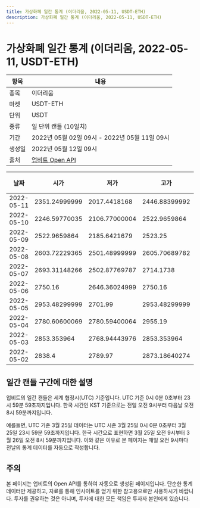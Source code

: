 ```yaml
---
title: 가상화폐 일간 통계 (이더리움, 2022-05-11, USDT-ETH)
description: 가상화폐 일간 통계 (이더리움, 2022-05-11, USDT-ETH)
---
```



가상화폐 일간 통계 (이더리움, 2022-05-11, USDT-ETH)
===

|항목|내용|
|--|--|
|종목|이더리움|
|마켓|USDT-ETH|
|단위|USDT|
|종류|일 단위 캔들 (10일치)|
|기간|2022년 05월 02일 09시 - 2022년 05월 11일 09시|
|생성일|2022년 05월 12일 09시|
|출처|[업비트 Open API](https://docs.upbit.com)|


|날짜|시가|저가|고가|종가|비고|
|--|--|--|--|--|--|
|2022-05-11|2351.24999999|2017.4418168|2446.88399992|2077.69|    |
|2022-05-10|2246.59770035|2106.77000004|2522.9659864|2342.94414343|    |
|2022-05-09|2522.9659864|2185.6421679|2523.25|2236.75|    |
|2022-05-08|2603.72229365|2501.48999999|2605.70689782|2542.44999999|    |
|2022-05-07|2693.31148266|2502.87769787|2714.1738|2642.31252271|    |
|2022-05-06|2750.16|2646.36024999|2750.16|2693.31148267|    |
|2022-05-05|2953.48299999|2701.99|2953.48299999|2750.16|    |
|2022-05-04|2780.60600069|2780.59400064|2955.19|2940.1477808|    |
|2022-05-03|2853.353964|2768.94443976|2853.353964|2800.2706767|    |
|2022-05-02|2838.4|2789.97|2873.18640274|2873.18640274|    |


일간 캔들 구간에 대한 설명
---


업비트의 일간 캔들은 세계 협정시(UTC) 기준입니다. 
UTC 기준 0시 0분 0초부터 23시 59분 59초까지입니다. 
한국 시간인 KST 기준으로는 전일 오전 9시부터 다음날 오전 8시 59분까지입니다. 


예를들면, UTC 기준 3월 25일 데이터는 UTC 시준 3월 25일 0시 0분 0초부터 3월 25일 23시 59분 59초까지입니다. 
한국 시간으로 표현하면 3월 25일 오전 9시부터 3월 26일 오전 8시 59분까지입니다. 
이와 같은 이유로 본 페이지는 매일 오전 9시마다 전날의 통계 데이터를 자동으로 작성합니다. 


주의
---


본 페이지는 업비트의 Open API를 통하여 자동으로 생성된 페이지입니다. 
단순한 통계 데이터만 제공하고, 자료를 통해 인사이트를 얻기 위한 참고용으로만 사용하시기 바랍니다. 
투자를 권유하는 것은 아니며, 투자에 대한 모든 책임은 투자자 본인에게 있습니다. 
